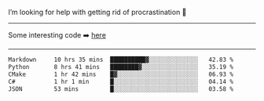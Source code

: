 I’m looking for help with getting rid of procrastination 🤔

-----

Some interesting code :arrow_right: [here](https://github.com/zhen8838/playground)

-----

<!--START_SECTION:waka-->

```txt
Markdown     10 hrs 35 mins  ██████████▓░░░░░░░░░░░░░░   42.83 %
Python       8 hrs 41 mins   ████████▓░░░░░░░░░░░░░░░░   35.19 %
CMake        1 hr 42 mins    █▓░░░░░░░░░░░░░░░░░░░░░░░   06.93 %
C#           1 hr 1 min      █░░░░░░░░░░░░░░░░░░░░░░░░   04.14 %
JSON         53 mins         █░░░░░░░░░░░░░░░░░░░░░░░░   03.58 %
```

<!--END_SECTION:waka-->

<!--
**zhen8838/zhen8838** is a ✨ _special_ ✨ repository because its `README.md` (this file) appears on your GitHub profile.

Here are some ideas to get you started:

- 🔭 I’m currently working on ...
- 🌱 I’m currently learning ...
- 👯 I’m looking to collaborate on ...
 ...
- 💬 Ask me about ...
- 📫 How to reach me: ...
- 😄 Pronouns: ...
- ⚡ Fun fact: ...
-->
